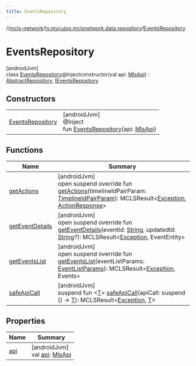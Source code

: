 ```yaml
---
title: EventsRepository
---
```

//[mcls-network](../../../index.html)/[tv.mycujoo.mclsnetwork.data.repository](../index.html)/[EventsRepository](index.html)



# EventsRepository



[androidJvm]\
class [EventsRepository](index.html)@Injectconstructor(val api: [MlsApi](../../tv.mycujoo.mclsnetwork.network/-mls-api/index.html)) : [AbstractRepository](../../tv.mycujoo.mclsnetwork.domain.repository/-abstract-repository/index.html), [IEventsRepository](../../tv.mycujoo.mclsnetwork.domain.repository/-i-events-repository/index.html)



## Constructors


| | |
|---|---|
| [EventsRepository](-events-repository.html) | [androidJvm]<br>@Inject<br>fun [EventsRepository](-events-repository.html)(api: [MlsApi](../../tv.mycujoo.mclsnetwork.network/-mls-api/index.html)) |


## Functions


| Name | Summary |
|---|---|
| [getActions](get-actions.html) | [androidJvm]<br>open suspend override fun [getActions](get-actions.html)(timelineIdPairParam: [TimelineIdPairParam](../../tv.mycujoo.mclsnetwork.domain.params/-timeline-id-pair-param/index.html)): MCLSResult&lt;[Exception](https://kotlinlang.org/api/latest/jvm/stdlib/kotlin/-exception/index.html), [ActionResponse](../../tv.mycujoo.mclsnetwork.data.entity/-action-response/index.html)&gt; |
| [getEventDetails](get-event-details.html) | [androidJvm]<br>open suspend override fun [getEventDetails](get-event-details.html)(eventId: [String](https://kotlinlang.org/api/latest/jvm/stdlib/kotlin/-string/index.html), updatedId: [String](https://kotlinlang.org/api/latest/jvm/stdlib/kotlin/-string/index.html)?): MCLSResult&lt;[Exception](https://kotlinlang.org/api/latest/jvm/stdlib/kotlin/-exception/index.html), EventEntity&gt; |
| [getEventsList](get-events-list.html) | [androidJvm]<br>open suspend override fun [getEventsList](get-events-list.html)(eventListParams: [EventListParams](../../tv.mycujoo.mclsnetwork.domain.params/-event-list-params/index.html)): MCLSResult&lt;[Exception](https://kotlinlang.org/api/latest/jvm/stdlib/kotlin/-exception/index.html), Events&gt; |
| [safeApiCall](../../tv.mycujoo.mclsnetwork.domain.repository/-abstract-repository/safe-api-call.html) | [androidJvm]<br>suspend fun &lt;[T](../../tv.mycujoo.mclsnetwork.domain.repository/-abstract-repository/safe-api-call.html)&gt; [safeApiCall](../../tv.mycujoo.mclsnetwork.domain.repository/-abstract-repository/safe-api-call.html)(apiCall: suspend () -&gt; [T](../../tv.mycujoo.mclsnetwork.domain.repository/-abstract-repository/safe-api-call.html)): MCLSResult&lt;[Exception](https://kotlinlang.org/api/latest/jvm/stdlib/kotlin/-exception/index.html), [T](../../tv.mycujoo.mclsnetwork.domain.repository/-abstract-repository/safe-api-call.html)&gt; |


## Properties


| Name | Summary |
|---|---|
| [api](api.html) | [androidJvm]<br>val [api](api.html): [MlsApi](../../tv.mycujoo.mclsnetwork.network/-mls-api/index.html) |

